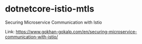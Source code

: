# dotnetcore-istio-mtls

Securing Microservice Communication with Istio

Link: https://www.gokhan-gokalp.com/en/securing-microservice-communication-with-istio/